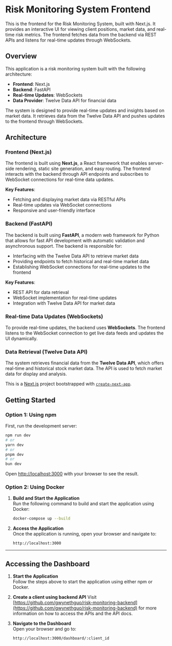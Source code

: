 # Risk Monitoring System Frontend

This is the frontend for the Risk Monitoring System, built with Next.js. It provides an interactive UI for viewing client positions, market data, and real-time risk metrics. The frontend fetches data from the backend via REST APIs and listens for real-time updates through WebSockets.

## Overview

This application is a risk monitoring system built with the following architecture:

- **Frontend**: Next.js
- **Backend**: FastAPI
- **Real-time Updates**: WebSockets
- **Data Provider**: Twelve Data API for financial data

The system is designed to provide real-time updates and insights based on market data. It retrieves data from the Twelve Data API and pushes updates to the frontend through WebSockets.

## Architecture

### Frontend (Next.js)

The frontend is built using **Next.js**, a React framework that enables server-side rendering, static site generation, and easy routing. The frontend interacts with the backend through API endpoints and subscribes to WebSocket connections for real-time data updates.

**Key Features**:

- Fetching and displaying market data via RESTful APIs
- Real-time updates via WebSocket connections
- Responsive and user-friendly interface

### Backend (FastAPI)

The backend is built using **FastAPI**, a modern web framework for Python that allows for fast API development with automatic validation and asynchronous support. The backend is responsible for:

- Interfacing with the Twelve Data API to retrieve market data
- Providing endpoints to fetch historical and real-time market data
- Establishing WebSocket connections for real-time updates to the frontend

**Key Features**:

- REST API for data retrieval
- WebSocket implementation for real-time updates
- Integration with Twelve Data API for market data

### Real-time Data Updates (WebSockets)

To provide real-time updates, the backend uses **WebSockets**. The frontend listens to the WebSocket connection to get live data feeds and updates the UI dynamically.

### Data Retrieval (Twelve Data API)

The system retrieves financial data from the **Twelve Data API**, which offers real-time and historical stock market data. The API is used to fetch market data for display and analysis.

This is a [Next.js](https://nextjs.org) project bootstrapped with [`create-next-app`](https://nextjs.org/docs/app/api-reference/cli/create-next-app).

## Getting Started

### Option 1: Using npm

First, run the development server:

```bash
npm run dev
# or
yarn dev
# or
pnpm dev
# or
bun dev
```

Open [http://localhost:3000](http://localhost:3000) with your browser to see the result.

### Option 2: Using Docker

1. **Build and Start the Application**  
   Run the following command to build and start the application using Docker:

   ```bash
   docker-compose up --build
   ```

2. **Access the Application**  
   Once the application is running, open your browser and navigate to:
   ```
   http://localhost:3000
   ```

---

## Accessing the Dashboard

1. **Start the Application**  
   Follow the steps above to start the application using either npm or Docker.

2. **Create a client using backend API**
   Visit [https://github.com/gwynethguo/risk-monitoring-backend](https://github.com/gwynethguo/risk-monitoring-backend) for more information on how to access the APIs and the API docs.

3. **Navigate to the Dashboard**  
   Open your browser and go to:

   ```
   http://localhost:3000/dashboard/:client_id
   ```

